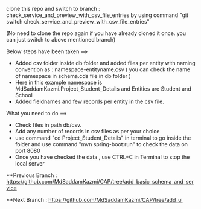 clone this repo and switch to branch : check_service_and_preview_with_csv_file_entries by using command "git switch check_service_and_preview_with_csv_file_entries"

(No need to clone the repo again if you have already cloned it once. you can just switch to above mentioned branch)

Below steps have been taken ==>
* Added csv folder inside db folder and added files per entity with naming convention as :
namespace-entityname.csv ( you can check the name of namespace in schema.cds file in db folder )
* Here in this example namespace is MdSaddamKazmi.Project_Student_Details and Entities are Student and School
* Added fieldnames and few records per entity in the csv file.

What you need to do ==>
* Check files in path db/csv.
* Add any number of records in csv files as per your choice
* use command "cd Project_Student_Details" in terminal to go inside the folder and use command "mvn spring-boot:run" to check the data  on port 8080
* Once you have checked the data , use CTRL+C in Terminal to stop the local server

**Previous Branch : https://github.com/MdSaddamKazmi/CAP/tree/add_basic_schema_and_service

**Next Branch : https://github.com/MdSaddamKazmi/CAP/tree/add_ui